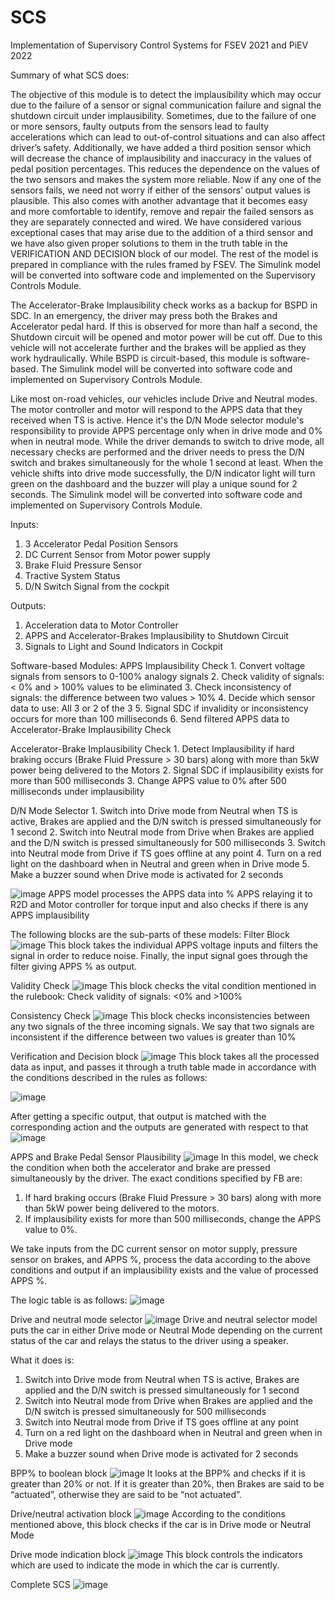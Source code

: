 # SCS
Implementation of Supervisory Control Systems for FSEV 2021 and PiEV 2022

Summary of what SCS does:

The objective of this module is to detect the implausibility which may occur due to the failure of a sensor or signal communication failure and signal the shutdown circuit under implausibility. Sometimes, due to the failure of one or more sensors, faulty outputs from the sensors lead to faulty accelerations which can lead to out-of-control situations and can also affect driver’s safety. Additionally, we have added a third position sensor which will decrease the chance of implausibility and inaccuracy in the values of pedal position percentages. This reduces the dependence on the values of the two sensors and makes the system more reliable. Now if any one of the sensors fails, we need not worry if either of the sensors’ output values is plausible. This also comes with another advantage that it becomes easy and more comfortable to identify, remove and repair the failed sensors as they are separately connected and wired. We have considered various exceptional cases that may arise due to the addition of a third sensor and we have also given proper solutions to them in the truth table in the VERIFICATION AND DECISION block of our model. The rest of the model is prepared in compliance with the rules framed by FSEV. The Simulink model will be converted into software code and implemented on the Supervisory Controls Module.  

The Accelerator-Brake Implausibility check works as a backup for BSPD in SDC. In an emergency, the driver may press both the Brakes and Accelerator pedal hard. If this is observed for more than half a second, the Shutdown circuit will be opened and motor power will be cut off.  Due to this vehicle will not accelerate further and the brakes will be applied as they work hydraulically. While BSPD is circuit-based, this module is software-based. The Simulink model will be converted into software code and implemented on Supervisory Controls Module. 

Like most on-road vehicles, our vehicles include Drive and Neutral modes. The motor controller and motor will respond to the APPS data that they received when TS is active.  Hence it's the D/N Mode selector module's responsibility to provide APPS percentage only when in drive mode and 0% when in neutral mode. While the driver demands to switch to drive mode, all necessary checks are performed and the driver needs to press the D/N switch and brakes simultaneously for the whole 1 second at least.  When the vehicle shifts into drive mode successfully, the D/N indicator light will turn green on the dashboard and the buzzer will play a unique sound for 2 seconds. The Simulink model will be converted into software code and implemented on Supervisory Controls Module. 
 
Inputs: 
   1. 3 Accelerator Pedal Position Sensors 
   2. DC Current Sensor from Motor power supply 
   3. Brake Fluid Pressure Sensor 
   4. Tractive System Status 
   5. D/N Switch Signal from the cockpit
 
Outputs: 
   1. Acceleration data to Motor Controller 
   2. APPS and Accelerator-Brakes Implausibility to Shutdown Circuit 
   3. Signals to Light and Sound Indicators in Cockpit 
 
Software-based Modules: 
  APPS Implausibility Check 
    1. Convert voltage signals from sensors to 0-100% analogy signals 
    2. Check validity of signals: < 0% and > 100% values to be eliminated 
    3. Check inconsistency of signals: the difference between two values > 10% 
    4. Decide which sensor data to use: All 3 or 2 of the 3 
    5. Signal SDC if invalidity or inconsistency occurs for more than 100 milliseconds 
    6. Send filtered APPS data to Accelerator-Brake Implausibility Check 
    
  Accelerator-Brake Implausibility Check 
    1. Detect Implausibility if hard braking occurs (Brake Fluid Pressure > 30 bars) along with more than 5kW power being delivered to the Motors 
    2. Signal SDC if implausibility exists for more than 500 milliseconds 
    3. Change APPS value to 0% after 500 milliseconds under implausibility 
  
  D/N Mode Selector 
    1. Switch into Drive mode from Neutral when TS is active, Brakes are applied and the D/N switch is pressed simultaneously for 1 second 
    2. Switch into Neutral mode from Drive when Brakes are applied and the D/N switch is pressed simultaneously for 500 milliseconds 
    3. Switch into Neutral mode from Drive if TS goes offline at any point 
    4. Turn on a red light on the dashboard when in Neutral and green when in Drive mode 
    5. Make a buzzer sound when Drive mode is activated for 2 seconds

![image](https://user-images.githubusercontent.com/83658560/178239282-bc5894b8-f87d-402d-9606-acda2fa5f664.png)
APPS model processes the APPS data into % APPS relaying it to R2D and Motor controller for torque input and also checks if there is any APPS implausibility

The following blocks are the sub-parts of these models:
Filter Block
![image](https://user-images.githubusercontent.com/83658560/178240623-6b74f5d1-fde8-4440-a8a8-af48390ef6e1.png)
This block takes the individual APPS voltage inputs and filters the signal in order to reduce noise. Finally, the input signal goes through the filter giving APPS % as output.

Validity Check
![image](https://user-images.githubusercontent.com/83658560/178240665-297c061b-3de1-4f33-8b9e-093827566ee2.png)
This block checks the vital condition mentioned in the rulebook:
Check validity of signals: <0% and >100%

Consistency Check
![image](https://user-images.githubusercontent.com/83658560/178240690-31b0e1fc-a487-4a26-a47c-34716a202ba7.png)
This block checks inconsistencies between any two signals of the three incoming signals.
We say that two signals are inconsistent if the difference between two values is greater than 10%

Verification and Decision block
![image](https://user-images.githubusercontent.com/83658560/178240740-1db496c9-9c11-4f49-9016-fee8917760f4.png)
This block takes all the processed data as input, and passes it through a truth table made in accordance with the conditions described in the rules as follows:

![image](https://user-images.githubusercontent.com/83658560/178241065-cf7dbf0a-a44b-4ed0-ad20-2a8930c0646e.png)

After getting a specific output, that output is matched with the corresponding action and the outputs are generated with respect to that
![image](https://user-images.githubusercontent.com/83658560/178241120-c6c2296d-f217-448a-8bff-1a722d21490b.png)

APPS and Brake Pedal Sensor Plausibility
![image](https://user-images.githubusercontent.com/83658560/178241200-cc61e323-4e95-45a9-be4e-96b4a776f3cd.png)
In this model, we check the condition when both the accelerator and brake are pressed simultaneously by the driver. The exact conditions specified by FB are:
  1. If hard braking occurs (Brake Fluid Pressure > 30 bars) along with more than 5kW power being delivered to the motors. 
  2. If implausibility exists for more than 500 milliseconds, change the APPS value to 0%.
 
We take inputs from the DC current sensor on motor supply, pressure sensor on brakes, and APPS %, process the data according to the above conditions and output if an implausibility exists and the value of processed APPS %.
 
The logic table is as follows:
![image](https://user-images.githubusercontent.com/83658560/178241437-ea8e9116-5e93-4714-95a7-403607c5e1cb.png)

Drive and neutral mode selector
![image](https://user-images.githubusercontent.com/83658560/178241521-77be56b6-3fce-499e-b108-617d3902ca2e.png)
Drive and neutral selector model puts the car in either Drive mode or Neutral Mode depending on the current status of the car and relays the status to the driver using a speaker.
 
What it does is:
   1. Switch into Drive mode from Neutral when TS is active, Brakes are applied and the D/N switch is pressed simultaneously for 1 second 
   2. Switch into Neutral mode from Drive when Brakes are applied and the D/N switch is pressed simultaneously for 500 milliseconds 
   3. Switch into Neutral mode from Drive if TS goes offline at any point 
   4. Turn on a red light on the dashboard when in Neutral and green when in Drive mode 
   5. Make a buzzer sound when Drive mode is activated for 2 seconds

BPP% to boolean block
![image](https://user-images.githubusercontent.com/83658560/178241558-c79764bb-f6f8-4307-ba08-22f85229d138.png)
It looks at the BPP% and checks if it is greater than 20% or not. If it is greater than 20%, then Brakes are said to be “actuated”, otherwise they are said to be “not actuated”.

Drive/neutral activation block
![image](https://user-images.githubusercontent.com/83658560/178241589-e859cb06-3418-4c99-8994-cd17ef703ef8.png)
According to the conditions mentioned above, this block checks if the car is in Drive mode or Neutral Mode

Drive mode indication block
![image](https://user-images.githubusercontent.com/83658560/178241625-4ef99578-3bfd-47e8-8ee8-1c6051019af2.png)
This block controls the indicators which are used to indicate the mode in which the car is currently.

Complete SCS
![image](https://user-images.githubusercontent.com/83658560/178241684-f7e9af05-f5d2-4a3d-b237-e4a0e549b0d3.png)
